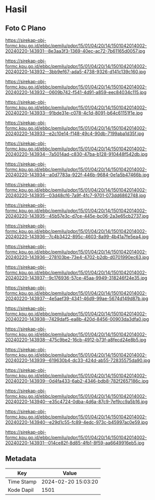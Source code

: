 # Hasil

## Foto C Plano

https://sirekap-obj-formc.kpu.go.id/ebbc/pemilu/pdpr/15/01/04/20/14/1501042014002-20240220-143931--8e3aa3f3-1369-40ec-ac72-7b61165d0057.jpg

https://sirekap-obj-formc.kpu.go.id/ebbc/pemilu/pdpr/15/01/04/20/14/1501042014002-20240220-143932--3bb9ef67-ada5-4738-9326-d141c139c160.jpg

https://sirekap-obj-formc.kpu.go.id/ebbc/pemilu/pdpr/15/01/04/20/14/1501042014002-20240220-143932--0609b742-f541-4d91-a859-eec84034c115.jpg

https://sirekap-obj-formc.kpu.go.id/ebbc/pemilu/pdpr/15/01/04/20/14/1501042014002-20240220-143933--91bde31e-c078-4c1d-8091-b64c61151f1e.jpg

https://sirekap-obj-formc.kpu.go.id/ebbc/pemilu/pdpr/15/01/04/20/14/1501042014002-20240220-143933--e2c10e14-f148-49c4-90db-7199aba1d35f.jpg

https://sirekap-obj-formc.kpu.go.id/ebbc/pemilu/pdpr/15/01/04/20/14/1501042014002-20240220-143934--7a5014ad-c830-47ba-b128-910448f542db.jpg

https://sirekap-obj-formc.kpu.go.id/ebbc/pemilu/pdpr/15/01/04/20/14/1501042014002-20240220-143934--a0d7783a-922f-446b-9684-0e1a5b47466b.jpg

https://sirekap-obj-formc.kpu.go.id/ebbc/pemilu/pdpr/15/01/04/20/14/1501042014002-20240220-143935--03d48cf6-7a9f-4fc7-9701-073dd6862748.jpg

https://sirekap-obj-formc.kpu.go.id/ebbc/pemilu/pdpr/15/01/04/20/14/1501042014002-20240220-143935--45b57e3c-d7ce-445e-bc06-2a3e65cb2737.jpg

https://sirekap-obj-formc.kpu.go.id/ebbc/pemilu/pdpr/15/01/04/20/14/1501042014002-20240220-143936--7c4b3422-895c-4603-8a99-4b41a7fe5ea4.jpg

https://sirekap-obj-formc.kpu.go.id/ebbc/pemilu/pdpr/15/01/04/20/14/1501042014002-20240220-143936--278103be-73e4-4702-b2db-d0701990ec63.jpg

https://sirekap-obj-formc.kpu.go.id/ebbc/pemilu/pdpr/15/01/04/20/14/1501042014002-20240220-143937--9c176936-57ce-45aa-9949-318246f24e35.jpg

https://sirekap-obj-formc.kpu.go.id/ebbc/pemilu/pdpr/15/01/04/20/14/1501042014002-20240220-143937--4e5aef39-4341-46d9-99ae-5674d149d87b.jpg

https://sirekap-obj-formc.kpu.go.id/ebbc/pemilu/pdpr/15/01/04/20/14/1501042014002-20240220-143938--7429daf5-ea8b-420d-8456-00903da3dfa0.jpg

https://sirekap-obj-formc.kpu.go.id/ebbc/pemilu/pdpr/15/01/04/20/14/1501042014002-20240220-143938--475c9be2-16cb-4912-b73f-a8fecd24e8b5.jpg

https://sirekap-obj-formc.kpu.go.id/ebbc/pemilu/pdpr/15/01/04/20/14/1501042014002-20240220-143939--619630b4-dc33-424d-ab55-72835575da90.jpg

https://sirekap-obj-formc.kpu.go.id/ebbc/pemilu/pdpr/15/01/04/20/14/1501042014002-20240220-143939--0d4fa433-6ab2-4346-bdb8-782f2657186c.jpg

https://sirekap-obj-formc.kpu.go.id/ebbc/pemilu/pdpr/15/01/04/20/14/1501042014002-20240220-143940--e35c4724-0dba-4d6a-87c9-7ef9cc9a5b16.jpg

https://sirekap-obj-formc.kpu.go.id/ebbc/pemilu/pdpr/15/01/04/20/14/1501042014002-20240220-143940--e29d1c55-fc89-4edc-973c-b45997ac0e59.jpg

https://sirekap-obj-formc.kpu.go.id/ebbc/pemilu/pdpr/15/01/04/20/14/1501042014002-20240220-143931--014ce82f-8d85-4fb1-8f59-aa6649916eb5.jpg


## Metadata

| Key        | Value               |
| ---------- | ------------------- |
| Time Stamp | 2024-02-20 15:03:20 |
| Kode Dapil | 1501                |




